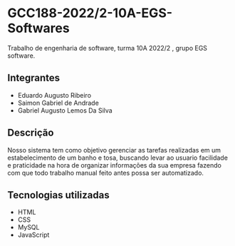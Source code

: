 # GCC188-2022/2-10A-EGS-Softwares
Trabalho de engenharia de software, turma 10A 2022/2 , grupo EGS software.

## Integrantes

- Eduardo Augusto Ribeiro
- Saimon Gabriel de Andrade
- Gabriel Augusto Lemos Da Silva

## Descrição

Nosso sistema tem como objetivo gerenciar as tarefas realizadas em um estabelecimento de um banho e tosa, buscando levar ao usuario facilidade e praticidade na hora de organizar informações da sua empresa fazendo com que todo trabalho manual feito antes possa ser automatizado. 

## Tecnologias utilizadas

+ HTML
+ CSS
+ MySQL
+ JavaScript

